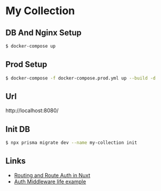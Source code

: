 # My Collection

## DB And Nginx Setup

```bash
$ docker-compose up
```

## Prod Setup
```bash
$ docker-compose -f docker-compose.prod.yml up --build -d
```

## Url

http://localhost:8080/

## Init DB

```bash
$ npx prisma migrate dev --name my-collection init
```

## Links

- [Routing and Route Auth in Nuxt](https://techformist.com/routing-auth-nuxt/)
- [Auth Middleware life example](https://stackblitz.com/edit/nuxt-starter-eqwqp8?file=pages%2Fsecret.vue)